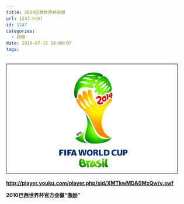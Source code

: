 ```yaml
---
title: 2014巴西世界杯会微
url: 1247.html
id: 1247
categories:
  - 视频
date: 2010-07-15 18:00:07
tags:
---
```


![](/images/attachments/month_1007/q201072717515.jpg)  
  
**http://player.youku.com/player.php/sid/XMTkwMDA0MzQw/v.swf**  

**2010巴西世界杯官方会徽“激励”**